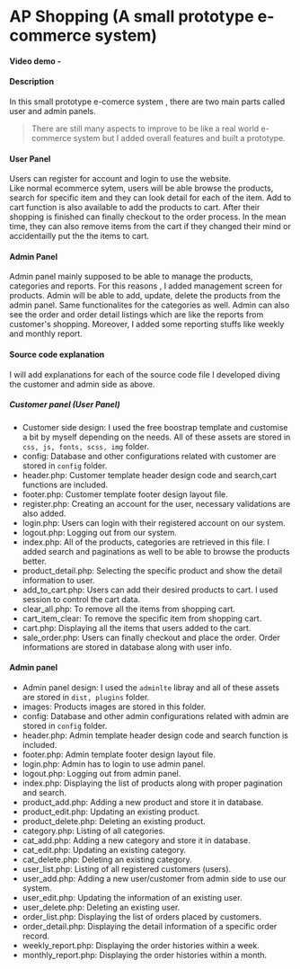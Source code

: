 # AP Shopping (A small prototype e-commerce system)
#### Video demo - 

#### Description

In this small prototype e-comerce system , there are two main parts called user and admin panels. <br />
> There are still many aspects to improve to be like a real world e-commerce system but I added overall features and built a prototype.

#### User Panel
Users can register for account and login to use the website. <br />
Like normal ecommerce sytem, users will be able browse the products, search for specific item and they can look detail for each of the item.
Add to cart function is also available to add the products to cart. After their shopping is finished can finally checkout to the order process.
In the mean time, they can also remove items from the cart if they changed their mind or accidentailly put the the items to cart.

#### Admin Panel

Admin panel mainly supposed to be able to manage the products, categories and reports.
For this reasons , I added management screen for products. Admin will be able to add, update, delete the products from the admin panel.
Same functionalites for the categories as well. Admin can also see the order and order detail listings which are like the reports from customer's shopping.
Moreover, I added some reporting stuffs like weekly and monthly report.


#### Source code explanation
I will add explanations for each of the source code file I developed diving the customer and admin side as above.


##### Customer panel (User Panel)
- Customer side design: I used the free boostrap template and customise a bit by myself depending on the needs. All of these assets are stored in `css, js, fonts, scss, img` folder.
- config: Database and other configurations related with customer are stored in `config` folder.
- header.php: Customer template header design code and search,cart functions are included.
- footer.php: Customer template footer design layout file.
- register.php: Creating an account for the user, necessary validations are also added.
- login.php: Users can login with their registered account on our system.
- logout.php: Logging out from our system.
- index.php: All of the products, categories are retrieved in this file. I added search and paginations as well to be able to browse the products better.
- product_detail.php: Selecting the specific product and show the detail information to user.
- add_to_cart.php: Users can add their desired products to cart. I used session to control the cart data.
- clear_all.php: To remove all the items from shopping cart.
- cart_item_clear: To remove the specific item from shopping cart.
- cart.php: Displaying all the items that users added to the cart.
- sale_order.php: Users can finally checkout and place the order. Order informations are stored in database along with user info.

#### Admin panel
- Admin panel design: I used the `adminlte` libray and all of these assets are stored in `dist, plugins` folder.
- images: Products images are stored in this folder.
- config: Database and other admin configurations related with admin are stored in `config` folder.
- header.php: Admin template header design code and search function is included.
- footer.php: Admin template footer design layout file.
- login.php: Admin has to login to use admin panel.
- logout.php: Logging out from admin panel.
- index.php: Displaying the list of products along with proper pagination and search.
- product_add.php: Adding a new product and store it in database.
- product_edit.php: Updating an existing product.
- product_delete.php: Deleting an existing product.
- category.php: Listing of all categories.
- cat_add.php: Adding a new category and store it in database.
- cat_edit.php: Updating an existing category.
- cat_delete.php: Deleting an existing category.
- user_list.php: Listing of all registered customers (users).
- user_add.php: Adding a new user/customer from admin side to use our system.
- user_edit.php: Updating the information of an existing user.
- user_delete.php: Deleting an existing user.
- order_list.php: Displaying the list of orders placed by customers.
- order_detail.php: Displaying the detail information of a specific order record.
- weekly_report.php: Displaying the order histories within a week.
- monthly_report.php: Displaying the order histories within a month.
